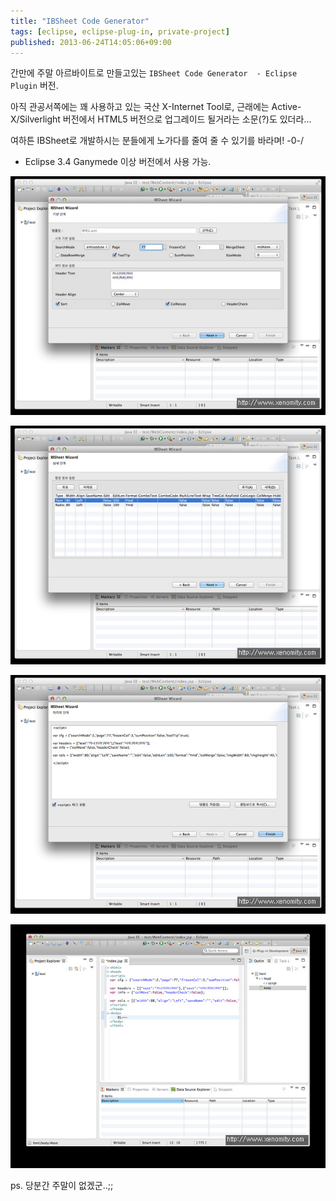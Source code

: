 ```yaml
---
title: "IBSheet Code Generator"
tags: [eclipse, eclipse-plug-in, private-project]
published: 2013-06-24T14:05:06+09:00
---
```


간만에 주말 아르바이트로 만들고있는 `IBSheet Code Generator  - Eclipse Plugin` 버전.

아직 관공서쪽에는 꽤 사용하고 있는 국산 X-Internet Tool로, 근래에는 Active-X/Silverlight 버전에서 HTML5 버전으로 업그레이드 될거라는 소문(?)도 있더라...

여하튼 IBSheet로 개발하시는 분들에게 노가다를 줄여 줄 수 있기를 바라며! -0-/

* Eclipse 3.4 Ganymede 이상 버전에서 사용 가능.

![ibs-cg](../assets/image/ibs-cg-01.png)

![ibs-cg](../assets/image/ibs-cg-02.png)

![ibs-cg](../assets/image/ibs-cg-03.png)

![ibs-cg](../assets/image/ibs-cg-04.png)

ps. 당분간 주말이 없겠군..;;

